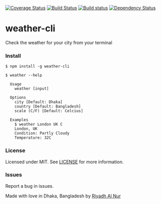[![Coverage Status](https://coveralls.io/repos/github/riyadhalnur/weather-cli/badge.svg?branch=master)](https://coveralls.io/github/riyadhalnur/weather-cli?branch=master) [![Build Status](https://travis-ci.org/riyadhalnur/weather-cli.svg?branch=master)](https://travis-ci.org/riyadhalnur/weather-cli) [![Build status](https://ci.appveyor.com/api/projects/status/8o1qpopothm62y51/branch/master?svg=true)](https://ci.appveyor.com/project/riyadhalnur/weather-cli/branch/master) [![Dependency Status](https://dependencyci.com/github/riyadhalnur/weather-cli/badge)](https://dependencyci.com/github/riyadhalnur/weather-cli)

weather-cli
=================
Check the weather for your city from your terminal

### Install
```shell
$ npm install -g weather-cli
```

```shell
$ weather --help

  Usage
    weather [input]

  Options
    city [Default: Dhaka]
    country [Default: Bangladesh]
    scale (C/F) [Default: Celcius]

  Examples
    $ weather London UK C
    London, UK
    Condition: Partly Cloudy
    Temperature: 32C
```

### License  
Licensed under MIT. See [LICENSE](LICENSE) for more information.  

### Issues  
Report a bug in issues.   

Made with love in Dhaka, Bangladesh by [Riyadh Al Nur](https://verticalaxisbd.com)
